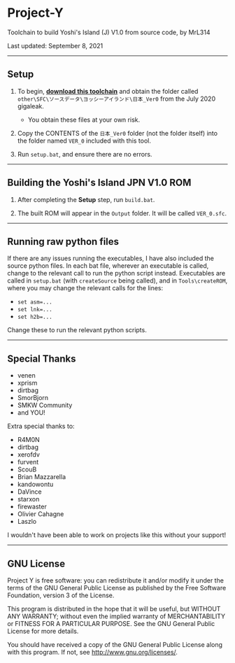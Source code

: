 # Project-Y
Toolchain to build Yoshi's Island (J) V1.0 from source code, by MrL314

Last updated: September 8, 2021

---

## Setup

1. To begin, **[download this toolchain](https://github.com/MrL314/Project-Y/archive/refs/heads/main.zip)** and obtain the folder called `other\SFC\ソースデータ\ヨッシーアイランド\日本_Ver0` from the July 2020 gigaleak.
	* You obtain these files at your own risk.
2. Copy the CONTENTS of the `日本_Ver0` folder (not the folder itself) into the folder named `VER_0` included with this tool.

3. Run `setup.bat`, and ensure there are no errors.

---
## Building the Yoshi's Island JPN V1.0 ROM

1. After completing the **Setup** step, run `build.bat`.

2. The built ROM will appear in the `Output` folder. It will be called `VER_0.sfc`.

---
## Running raw python files

If there are any issues running the executables, I have also included the source python files. In each bat file, wherever an executable is called, change to the relevant call to run the python script instead. Executables are called in `setup.bat` (with `createSource` being called), and in `Tools\createROM`, where you may change the relevant calls for the lines:
- `set asm=...`
- `set lnk=...`
- `set h2b=...`

Change these to run the relevant python scripts. 

---
## Special Thanks
- venen
- xprism
- dirtbag
- SmorBjorn
- SMKW Community
- and YOU!

Extra special thanks to:
- R4M0N
- dirtbag
- xerofdv
- furvent
- ScouB
- Brian Mazzarella
- kandowontu
- DaVince
- starxon
- firewaster
- Olivier Cahagne
- Laszlo

I wouldn't have been able to work on projects like this without your support!

---
## GNU License
Project Y is free software: you can redistribute it and/or modify
it under the terms of the GNU General Public License as published by
the Free Software Foundation, version 3 of the License.

This program is distributed in the hope that it will be useful,
but WITHOUT ANY WARRANTY; without even the implied warranty of
MERCHANTABILITY or FITNESS FOR A PARTICULAR PURPOSE.  See the
GNU General Public License for more details.

You should have received a copy of the GNU General Public License
along with this program.  If not, see <http://www.gnu.org/licenses/>.
